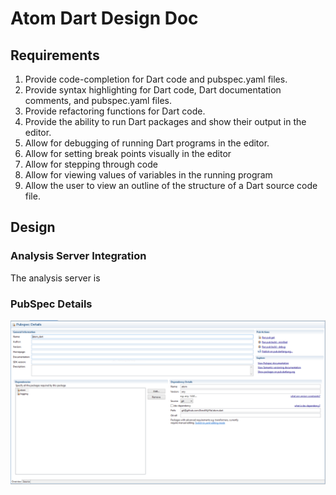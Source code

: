 # Atom Dart Design Doc

## Requirements

1. Provide code-completion for Dart code and pubspec.yaml
  files.
2. Provide syntax highlighting for Dart code, Dart documentation comments, and
  pubspec.yaml files.
3. Provide refactoring functions for Dart code.
4. Provide the ability to run Dart packages and show their
  output in the editor.
5. Allow for debugging of running Dart programs in the editor.
  1. Allow for setting break points visually in the editor
  2. Allow for stepping through code
  3. Allow for viewing values of variables in the running program
6. Allow the user to view an outline of the structure of a
  Dart source code file.

## Design

### Analysis Server Integration

The analysis server is

### PubSpec Details
![](pubspec_editor.png)
